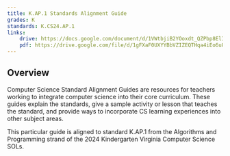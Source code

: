 ```yaml
---
title: K.AP.1 Standards Alignment Guide
grades: K
standards: K.CS24.AP.1
links:
    drive: https://docs.google.com/document/d/1VWtbjiB2YOoxdt_QZPbp8ElImyyGczAlWkW70gbuL4M/edit?usp=drive_link
    pdf: https://drive.google.com/file/d/1gFXaF0UXYYBbVZIZEQTHqa4iEo6u8AW6/view?usp=drive_link
---
```


## Overview

Computer Science Standard Alignment Guides are resources for teachers working to integrate computer science into their core curriculum. These guides explain the standards, give a sample activity or lesson that teaches the standard, and provide ways to incorporate CS learning experiences into other subject areas. 

This particular guide is aligned to standard K.AP.1 from the Algorithms and Programming strand of the 2024 Kindergarten Virginia Computer Science SOLs.